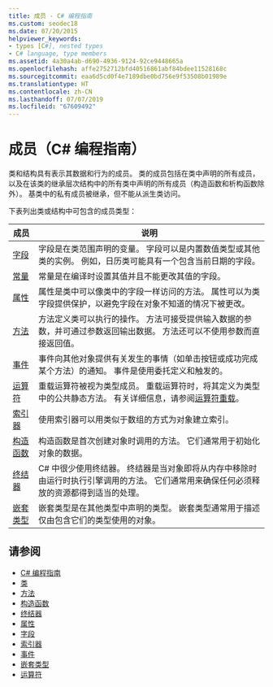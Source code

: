 ```yaml
---
title: 成员 - C# 编程指南
ms.custom: seodec18
ms.date: 07/20/2015
helpviewer_keywords:
- types [C#], nested types
- C# language, type members
ms.assetid: 4a30a4ab-d690-4936-9124-92ce9448665a
ms.openlocfilehash: affe2752712bfd40516861abf84bdee11528168c
ms.sourcegitcommit: eaa6d5cd0f4e7189dbe0bd756e9f53508b01989e
ms.translationtype: HT
ms.contentlocale: zh-CN
ms.lasthandoff: 07/07/2019
ms.locfileid: "67609492"
---
```

# <a name="members-c-programming-guide"></a>成员（C# 编程指南）

类和结构具有表示其数据和行为的成员。 类的成员包括在类中声明的所有成员，以及在该类的继承层次结构中的所有类中声明的所有成员（构造函数和析构函数除外）。 基类中的私有成员被继承，但不能从派生类访问。  
  
 下表列出类或结构中可包含的成员类型：  
  
|成员|说明|  
|------------|-----------------|  
|[字段](../../../csharp/programming-guide/classes-and-structs/fields.md)|字段是在类范围声明的变量。 字段可以是内置数值类型或其他类的实例。 例如，日历类可能具有一个包含当前日期的字段。|  
|[常量](../../../csharp/programming-guide/classes-and-structs/constants.md)|常量是在编译时设置其值并且不能更改其值的字段。|  
|[属性](../../../csharp/programming-guide/classes-and-structs/properties.md)|属性是类中可以像类中的字段一样访问的方法。 属性可以为类字段提供保护，以避免字段在对象不知道的情况下被更改。|  
|[方法](../../../csharp/programming-guide/classes-and-structs/methods.md)|方法定义类可以执行的操作。 方法可接受提供输入数据的参数，并可通过参数返回输出数据。 方法还可以不使用参数而直接返回值。|  
|[事件](../../../csharp/programming-guide/events/index.md)|事件向其他对象提供有关发生的事情（如单击按钮或成功完成某个方法）的通知。 事件是使用委托定义和触发的。|  
|[运算符](../../../csharp/programming-guide/statements-expressions-operators/operators.md)|重载运算符被视为类型成员。 重载运算符时，将其定义为类型中的公共静态方法。 有关详细信息，请参阅[运算符重载](../../../csharp/language-reference/operators/operator-overloading.md)。|  
|[索引器](../../../csharp/programming-guide/indexers/index.md)|使用索引器可以用类似于数组的方式为对象建立索引。|  
|[构造函数](../../../csharp/programming-guide/classes-and-structs/constructors.md)|构造函数是首次创建对象时调用的方法。 它们通常用于初始化对象的数据。|  
|[终结器](../../../csharp/programming-guide/classes-and-structs/destructors.md)|C# 中很少使用终结器。 终结器是当对象即将从内存中移除时由运行时执行引擎调用的方法。 它们通常用来确保任何必须释放的资源都得到适当的处理。|  
|[嵌套类型](../../../csharp/programming-guide/classes-and-structs/nested-types.md)|嵌套类型是在其他类型中声明的类型。 嵌套类型通常用于描述仅由包含它们的类型使用的对象。|  
  
## <a name="see-also"></a>请参阅

- [C# 编程指南](../../../csharp/programming-guide/index.md)
- [类](../../../csharp/programming-guide/classes-and-structs/classes.md)
- [方法](../../../csharp/programming-guide/classes-and-structs/methods.md)
- [构造函数](../../../csharp/programming-guide/classes-and-structs/constructors.md)
- [终结器](../../../csharp/programming-guide/classes-and-structs/destructors.md)
- [属性](../../../csharp/programming-guide/classes-and-structs/properties.md)
- [字段](../../../csharp/programming-guide/classes-and-structs/fields.md)
- [索引器](../../../csharp/programming-guide/indexers/index.md)
- [事件](../../../csharp/programming-guide/events/index.md)
- [嵌套类型](../../../csharp/programming-guide/classes-and-structs/nested-types.md)
- [运算符](../../../csharp/programming-guide/statements-expressions-operators/operators.md)
